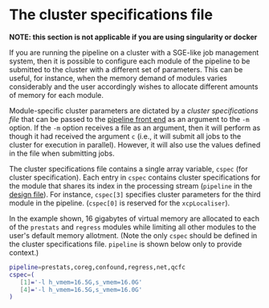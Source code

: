 # The cluster specifications file

**NOTE: this section is not applicable if you are using singularity or docker**

If you are running the pipeline on a cluster with a SGE-like job management system, then it is possible to configure each module of the pipeline to be submitted to the cluster with a different set of parameters. This can be useful, for instance, when the memory demand of modules varies considerably and the user accordingly wishes to allocate different amounts of memory for each module.

Module-specific cluster parameters are dictated by a _cluster specifications file_ that can be passed to the [pipeline front end](%%BASEURL/config/xcpEngine) as an argument to the `-m` option. If the `-m` option receives a file as an argument, then it will perform as though it had received the argument `c` (i.e., it will submit all jobs to the cluster for execution in parallel). However, it will also use the values defined in the file when submitting jobs.

The cluster specifications file contains a single array variable, `cspec` (for cluster specification). Each entry in `cspec` contains cluster specifications for the module that shares its index in the processing stream (`pipeline` in the [design file](%%BASEURL/config/design)). For instance, `cspec[3]` specifies cluster parameters for the third module in the pipeline. (`cspec[0]` is reserved for the `xcpLocaliser`).

In the example shown, 16 gigabytes of virtual memory are allocated to each of the `prestats` and `regress` modules while limiting all other modules to the user's default memory allotment. (Note the only `cspec` should be defined in the cluster specifications file. `pipeline` is shown below only to provide context.)
```bash
pipeline=prestats,coreg,confound,regress,net,qcfc
cspec=(
   [1]='-l h_vmem=16.5G,s_vmem=16.0G'
   [4]='-l h_vmem=16.5G,s_vmem=16.0G'
)
```
